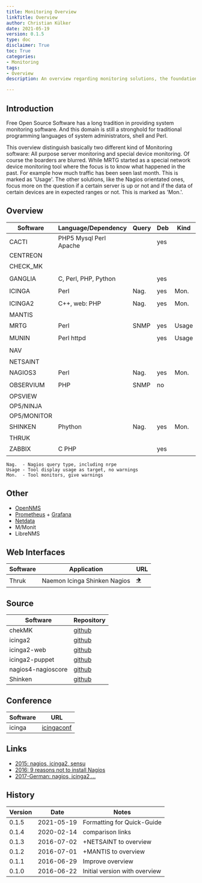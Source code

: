 ```yaml
---
title: Monitoring Overview
linkTitle: Overview
author: Christian Külker
date: 2021-05-19
version: 0.1.5
type: doc
disclaimer: True
toc: True
categories:
- Monitoring
tags:
- Overview
description: An overview regarding monitoring solutions, the foundation of system administration

---
```


## Introduction

Free Open Source Software has a long tradition in providing system monitoring
software. And this domain is still a stronghold for traditional programming
languages of system administrators, shell and Perl.

This overview distinguish basically two different kind of Monitoring software:
All purpose server monitoring and special device monitoring. Of course the
boarders are blurred. While MRTG started as a special network device monitoring
tool where the focus is to know what happened in the past.  For example how
much traffic has been seen last month.  This is marked as 'Usage'.  The other
solutions, like the Nagios orientated ones, focus more on the question if a
certain server is up or not and if the data of certain devices are in expected
ranges or not. This is marked as 'Mon.'.

## Overview


| Software    | Language/Dependency    | Query | Deb | Kind  | License   | URL                                                   |
| ----------- | ---------------------- | ----- | --- | ----- | --------- | ----------------------------------------------------- |
| CACTI       | PHP5 Mysql Perl Apache |       | yes |       | GPL       | [🡺](http://www.cacti.net/)                            |
| CENTREON    |                        |       |     |       |           |                                                       |
| CHECK_MK    |                        |       |     |       |           | [🡺](https://checkmk.com/)                             |
| GANGLIA     | C, Perl, PHP, Python   |       | yes |       |           | [🡺](http://www.ganglia.info)                          |
| ICINGA      | Perl                   | Nag.  | yes | Mon.  | GPLv2/3   | [🡺](https://www.icinga.org/) [🡺](https://icinga.com)  |
| ICINGA2     | C++, web: PHP          | Nag.  | yes | Mon.  |           | [🡺](https://www.icinga.org/) [🡺](https://icinga.com)  |
| MANTIS      |                        |       |     |       |           |                                                       |
| MRTG        | Perl                   | SNMP  | yes | Usage |           | [🡺](http://oss.oetiker.ch/mrtg/)                      |
| MUNIN       | Perl httpd             |       | yes | Usage |           | [🡺](http://munin-monitoring.org/)                     |
| NAV         |                        |       |     |       | GPLv3     | [🡺](https://nav.uninett.no/)                          |
| NETSAINT    |                        |       |     |       |           |                                                       |
| NAGIOS3     | Perl                   | Nag.  | yes | Mon.  |           | [🡺](https://www.nagios.org/)                          |
| OBSERVIUM   | PHP                    | SNMP  | no  |       | Observium | [🡺](http://www.observium.org/)                        |
| OPSVIEW     |                        |       |     |       |           |                                                       |
| OP5/NINJA   |                        |       |     |       |           |                                                       |
| OP5/MONITOR |                        |       |     |       |           |                                                       |
| SHINKEN     | Phython                | Nag.  | yes | Mon.  | AGPL v3   | [🡺](http://www.shinken-monitoring.org/)               |
| THRUK       |                        |       |     |       |           |                                                       |
| ZABBIX      | C PHP                  |       | yes |       | GPLv2     | [🡺](http://zabbix.com/)                               |

    Nag.  - Nagios query type, including nrpe
    Usage - Tool display usage as target, no warnings
    Mon.  - Tool monitors, give warnings

## Other

- [OpenNMS]
- [Prometheus] + [Grafana]
- [Netdata]
- M/Monit
- LibreNMS

[checkmk]: https://checkmk.com/
[Prometheus]: https://prometheus.io/
[Grafana]: https://grafana.com/grafana/
[OpenNMS]: https://www.opennms.org/en
[Netdata]: https://www.netdata.cloud/
[M/Monit]: https://mmonit.com/
[LibreNMS]: https://www.librenms.org/


## Web Interfaces

| Software | Application                  | URL                         |
| -------- | ---------------------------- | --------------------------- |
| Thruk    | Naemon Icinga Shinken Nagios | [🡺](https://www.thruk.org/) |

## Source

| Software           | Repository                                                |
| ------------------ | --------------------------------------------------------- |
| chekMK             | [github](https://github.com/tribe29/checkMK)              |
| icinga2            | [github](https://github.com/Icinga/icinga2)               |
| icinga2-web        | [github](https://github.com/Icinga/icingaweb2)            |
| icinga2-puppet     | [github](https://github.com/Icinga/puppet-icinga2)        |
| nagios4-nagioscore | [github](https://github.com/NagiosEnterprises/nagioscore) |
| Shinken            | [github](https://github.com/naparuba/shinken)             |

## Conference

| Software           | URL                                          |
| ------------------ | -------------------------------------------- |
| icinga             | [icingaconf](https://icingaconf.com/)        |

## Links

* [2015: nagios, icinga2, sensu](https://phillbarber.blogspot.com/2015/03/nagios-vs-sensu-vs-icinga2.html)
* [2016: 9 reasons not to install Nagios](https://pandorafms.com/blog/9-reasons-not-to-install-nagios-in-your-company/)
* [2017-German: nagios, icinga2,...](https://www.netways.de/en/blog/2017/01/25/icinga-nagios-naemon-omd-check_mk-op5-oder-shinken-teil-ii/)

## History

| Version | Date       | Notes                                                |
| ------- | ---------- | ---------------------------------------------------- |
| 0.1.5   | 2021-05-19 | Formatting for Quick-Guide                           |
| 0.1.4   | 2020-02-14 | comparison links                                     |
| 0.1.3   | 2016-07-02 | +NETSAINT to overview                                |
| 0.1.2   | 2016-07-01 | +MANTIS to overview                                  |
| 0.1.1   | 2016-06-29 | Improve overview                                     |
| 0.1.0   | 2016-06-22 | Initial version with overview                        |
